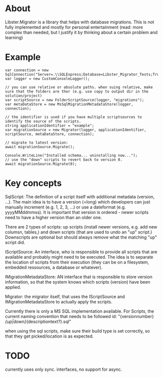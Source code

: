 ﻿About
=====

Libster.Migrator is a library that helps with database migrations.
This is not fully implemented and mostly for personal entertainment (read: more complex than needed, but I justify it by thinking about a certain problem and learning)

Example
=======
```
var connection = new SqlConnection("Server=.\\SQLExpress;Database=Libster_Migrator_Tests;Trusted_Connection=True;");
var logger = new CustomConsoleLogger();

// you can use relative or absolute paths. when suing relative, make sure that the folders are ther (e.g. use copy to output dir in the solution/project) 
var scriptSource = new FolderScriptSource(logger, "migrations");
var metaDataStore = new MsSqlMigrationMetadataStore(logger, connection);

// the identifier is used if you have multiple scriptsources to identify the source of the scripts.
string applicationIdentifier = "example";
var migrationSource = new Migrator(logger, applicationIdentifier, scriptSource, metaDataStore, connection);

// migrate to latest version:
await migrationSource.Migrate();

Console.WriteLine("Installed schema... uninstalling now...");
// use the "down" scripts to revert back to version 0.
await migrationSource.Migrate(0);
```


Key concepts
===========
SqlScript: The definition of a script itself with additional metadata (version, ...). The main idea is to have a version (=long) which developers can just manually increment (e.g. 1, 2, 3, ...) or use a dateformat (e.g. yyyyMMddmmss). 
It is important that version is ordered - newer scripts need to have a higher version than an older one.

There are 2 types of scripts: up scripts (install newer versions, e.g. add new columsn, tables,) and down scripts (that are used to undo an "up" script.) Downscripts are optional but should always remove what the matching "up" script did.


IScriptSource: An interface, who is responsible to provide all scripts that are available and probably might need to be executed.
The idea is to separate the location of scripts from their execution (they can be on a filesystem, embedded ressources, a database or whatever).

IMigrationMetadataStore: AN interface that is responsible to store version information, so that the system knows which scripts (version) have been applied.

Migrator: the migrator itself, that uses the IScriptSource and IMigrationMetadataStore to actually apply the scripts.

Currently there is only a MS SQL implementation available.
For Scripts, the current naming convention that needs to be followed id:
"{versionnumber}_{up|down}_{descriptiontext?}.sql"


when using the sql scripts, make sure their build type is set correctly, so that they get picked/location is as expected.

TODO
====
currently uses only sync. interfaces, no support for async.